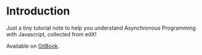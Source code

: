 # Introduction
Just a tiny tutorial note to help you understand Asynchronous Programming with Javascript, collected from edX!

Available on [GitBook](https://yumnyu.gitbooks.io/asynchronous-programming-with-javascript/content/).
